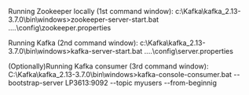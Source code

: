 Running Zookeeper locally (1st command window):
c:\Kafka\kafka_2.13-3.7.0\bin\windows>zookeeper-server-start.bat ..\..\config\zookeeper.properties

Running Kafka (2nd command window):
c:\Kafka\kafka_2.13-3.7.0\bin\windows>kafka-server-start.bat ..\..\config\server.properties

(Optionally)Running Kafka consumer (3rd command window):
C:\Kafka\kafka_2.13-3.7.0\bin\windows>kafka-console-consumer.bat --bootstrap-server LP3613:9092 --topic myusers --from-beginnig
